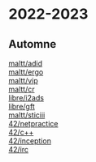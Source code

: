 # 2022-2023

## Automne

[maltt/adid](adid.md)<br>
[maltt/ergo](ergo.md)<br>
[maltt/vip](vip.md)<br>
[maltt/cr](cr.md)<br>
[libre/i2ads](i2ads.md)<br>
[libre/gft](gft.md)<br>
[maltt/sticiii](sticiii.md)<br>
[42/netpractice](netprac.md)<br>
[42/c++](cpp.md)<br>
[42/inception](inception.md)<br>
[42/irc](irc.md)<br>

